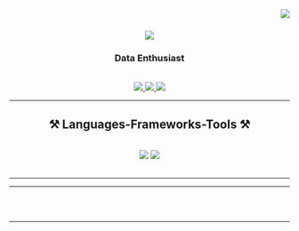 <img align="right" src="https://visitor-badge.laobi.icu/badge?page_id=saikatmitra1998.saikatmitra1998" />

<h1 align="center">
    <img src="https://readme-typing-svg.herokuapp.com/?font=Righteous&size=35&center=true&vCenter=true&width=500&height=70&duration=4000&lines=Hi+There!+👋;+I'm+Saikat+Mitra!;" />
</h1>

<h3 align="center">Data Enthusiast</h3>

<br/>

<!--<div align="center">
 
 🔭 I’m currently working on **a marketplace**
 
 🌱 I’m currently learning **Docker, Supabase, AWS**

💬 Ask me about **Node.js, React, Firebase... or anything [here](https://github.com/saikatmitra1998/saikatmitra1998/issues)**

⚡ Fun fact **Game of Thrones Night's Watch cloaks are made from Ikea rugs**

 </div>-->
 
<div align="center"> 
  <a href="mailto:saikatmitra1998@gmail.com">
    <img src="https://img.shields.io/badge/Gmail-333333?style=for-the-badge&logo=gmail&logoColor=red" />
  </a>
  <a href="https://linkedin.com/in/saikat-mitra" target="_blank">
    <img src="https://img.shields.io/badge/LinkedIn-0077B5?style=for-the-badge&logo=linkedin&logoColor=white" target="_blank" />
  </a>
  <a href="https://saikatmitra1998.github.io" target="_blank">
     <img src="https://img.shields.io/badge/Portfolio-FF5722?style=for-the-badge&logo=todoist&logoColor=white" target="_blank" /> <!-- sqlite, safari, google-chrome are other good icon options -->
  </a>
</div>

 <hr/>
 
<h2 align="center">⚒️ Languages-Frameworks-Tools ⚒️</h2>
<br/>
<div align="center">
    <img src="https://skillicons.dev/icons?i=tensorflow,html,css,vscode,github,git,r" />
    <img src="https://skillicons.dev/icons?i=nodejs,python,javascript,mongodb,java,mysql,flask" /><br>
</div>

<br/>
<hr/>

<!--<div align="center">
  <h2>🐍 My Contributions 🐍</h2>
  <br>
  <img alt="snake eating my contributions" src="https://raw.githubusercontent.com/saikatmitra1998/saikatmitra1998/output/github-contribution-grid-snake.svg" />
  
  <br/><br/><br/>
</div>-->

<hr/>

<!--<h2 align="center">⚡ Stats ⚡</h2>
<br>
<div align=center>
  <img width=390 src="https://github-readme-streak-stats-saikatmitra1998.vercel.app/?user=saikatmitra1998&count_private=true&theme=react&border_radius=10" alt="streak stats"/>
  <img width=390 src="https://github-readme-stats-saikatmitra1998.vercel.app/api?username=salesaikatmitra1998sp07&count_private=true&show_icons=true&theme=react&rank_icon=github&border_radius=10" alt="readme stats" />
  <br/>
  <img width=325 align="center" src="https://github-readme-stats-saikatmitra1998.vercel.app/api/top-langs/?username=saikatmitra1998&hide=HTML&langs_count=8&layout=compact&theme=react&border_radius=10&size_weight=0.5&count_weight=0.5&exclude_repo=github-readme-stats" alt="top langs" />
</div>-->

<br/><br/>

<hr/>

<br/>

<!--<div align="center">
<a href='https://ko-fi.com/V7V4RAK9C' target='_blank'><img height='64' style='border:0px;height:64px;' src='https://storage.ko-fi.com/cdn/kofi1.png?v=3' border='0' alt='Buy Me a Coffee at ko-fi.com' /></a>
</div>-->

<br/>
